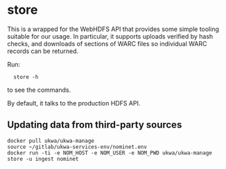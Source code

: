 store
=====

This is a wrapped for the WebHDFS API that provides some simple tooling suitable for our usage. In particular, it supports uploads verified by hash checks, and downloads of sections of WARC files so individual WARC records can be returned.

Run:

```
  store -h
```

to see the commands.

By default, it talks to the production HDFS API.


## Updating data from third-party sources

```
docker pull ukwa/ukwa-manage
source ~/gitlab/ukwa-services-env/nominet.env
docker run -ti -e NOM_HOST -e NOM_USER -e NOM_PWD ukwa/ukwa-manage store -u ingest nominet
```
